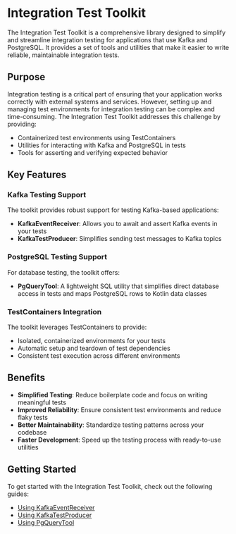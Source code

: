 # Integration Test Toolkit

The Integration Test Toolkit is a comprehensive library designed to simplify and streamline integration testing for applications that use Kafka and PostgreSQL. It provides a set of tools and utilities that make it easier to write reliable, maintainable integration tests.

## Purpose

Integration testing is a critical part of ensuring that your application works correctly with external systems and services. However, setting up and managing test environments for integration testing can be complex and time-consuming. The Integration Test Toolkit addresses this challenge by providing:

- Containerized test environments using TestContainers
- Utilities for interacting with Kafka and PostgreSQL in tests
- Tools for asserting and verifying expected behavior

## Key Features

### Kafka Testing Support

The toolkit provides robust support for testing Kafka-based applications:

- **KafkaEventReceiver**: Allows you to await and assert Kafka events in your tests
- **KafkaTestProducer**: Simplifies sending test messages to Kafka topics

### PostgreSQL Testing Support

For database testing, the toolkit offers:

- **PgQueryTool**: A lightweight SQL utility that simplifies direct database access in tests and maps PostgreSQL rows to Kotlin data classes

### TestContainers Integration

The toolkit leverages TestContainers to provide:

- Isolated, containerized environments for your tests
- Automatic setup and teardown of test dependencies
- Consistent test execution across different environments

## Benefits

- **Simplified Testing**: Reduce boilerplate code and focus on writing meaningful tests
- **Improved Reliability**: Ensure consistent test environments and reduce flaky tests
- **Better Maintainability**: Standardize testing patterns across your codebase
- **Faster Development**: Speed up the testing process with ready-to-use utilities

## Getting Started

To get started with the Integration Test Toolkit, check out the following guides:

- [Using KafkaEventReceiver](kafka-event-receiver.md)
- [Using KafkaTestProducer](kafka-test-producer.md)
- [Using PgQueryTool](pg-query-tool.md)